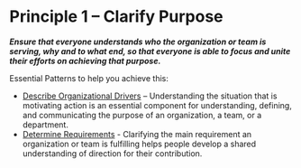 [:menu-title]: # "Clarify Purpose"

# Principle 1 – Clarify Purpose


**_Ensure that everyone understands who the organization or team is serving, why and to what end, so that everyone is able to focus and unite their efforts on achieving that purpose._**


Essential Patterns to help you achieve this:

-   [Describe Organizational Drivers](section:describe-organizational-drivers) –  Understanding the situation that is motivating action is an essential component for understanding, defining, and communicating the purpose of an organization, a team, or a department.
-   [Determine Requirements](section:determine-requirements) - Clarifying the main requirement an organization or team is fulfilling helps people develop a shared understanding of direction for their contribution.
